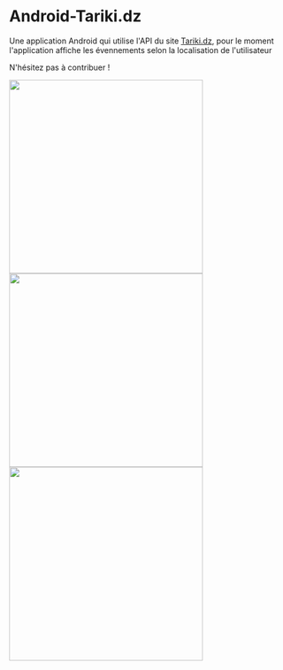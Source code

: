 # Android-Tariki.dz
Une application Android qui utilise l'API du site <a href="http://tariki.dz/">Tariki.dz</a>, pour le moment l'application affiche les évennements selon la localisation de l'utilisateur

N'hésitez pas à contribuer !

<img src="http://image.noelshack.com/fichiers/2016/34/1471944471-screenshot-20160822-183301.png" width="350"/>
<img src="http://image.noelshack.com/fichiers/2016/34/1471944481-screenshot-20160822-183312.png" width="350"/>
<img src="http://image.noelshack.com/fichiers/2016/34/1471944728-screenshot-20160822-183519.png" width="350"/>

